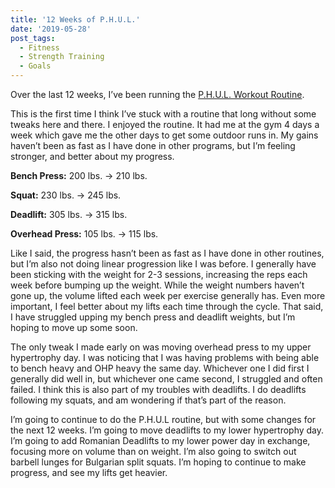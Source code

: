 ```yaml
---
title: '12 Weeks of P.H.U.L.'
date: '2019-05-28'
post_tags:
  - Fitness
  - Strength Training
  - Goals
---
```


Over the last 12 weeks, I’ve been running the [P.H.U.L. Workout Routine](https://www.muscleandstrength.com/workouts/phul-workout).
<!-- excerpt -->

This is the first time I think I’ve stuck with a routine that long without some tweaks here and there. I enjoyed the routine. It had me at the gym 4 days a week which gave me the other days to get some outdoor runs in. My gains haven’t been as fast as I have done in other programs, but I’m feeling stronger, and better about my progress.

**Bench Press:** 200 lbs. &rarr; 210 lbs.

**Squat:** 230 lbs. &rarr; 245 lbs.

**Deadlift:** 305 lbs. &rarr; 315 lbs.

**Overhead Press:** 105 lbs. &rarr; 115 lbs.

Like I said, the progress hasn’t been as fast as I have done in other routines, but I’m also not doing linear progression like I was before. I generally have been sticking with the weight for 2-3 sessions, increasing the reps each week before bumping up the weight. While the weight numbers haven’t gone up, the volume lifted each week per exercise generally has. Even more important, I feel better about my lifts each time through the cycle. That said, I have struggled upping my bench press and deadlift weights, but I’m hoping to move up some soon.

The only tweak I made early on was moving overhead press to my upper hypertrophy day. I was noticing that I was having problems with being able to bench heavy and OHP heavy the same day. Whichever one I did first I generally did well in, but whichever one came second, I struggled and often failed. I think this is also part of my troubles with deadlifts. I do deadlifts following my squats, and am wondering if that’s part of the reason.

I’m going to continue to do the P.H.U.L routine, but with some changes for the next 12 weeks. I’m going to move deadlifts to my lower hypertrophy day. I’m going to add Romanian Deadlifts to my lower power day in exchange, focusing more on volume than on weight. I’m also going to switch out barbell lunges for Bulgarian split squats. I’m hoping to continue to make progress, and see my lifts get heavier.
